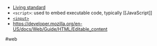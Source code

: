 
- [Living standard](https://html.spec.whatwg.org/multipage/sections.html#the-section-element)
- `<script>`: used to embed executable code, typically [[JavaScript]]
- [`<input>`](https://developer.mozilla.org/en-US/docs/Web/HTML/Element/input)
- https://developer.mozilla.org/en-US/docs/Web/Guide/HTML/Editable_content

#web